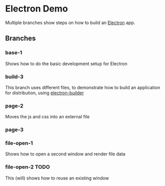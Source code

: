 # Electron Demo

Multiple branches show steps on how to build an [Electron](https://www.electronjs.org/docs) app.

## Branches

### base-1
Shows how to do the basic development setup for Electron

### build-3
This branch uses different files, to demonstrate how to build an application for distribution, using [electron-builder](https://www.electron.build/)

### page-2
Moves the js and css into an external file

### page-3

### file-open-1
Shows how to open a second window and render file data

### file-open-2 TODO
This (will) shows how to reuse an existing window
